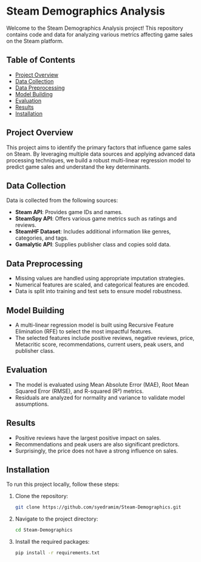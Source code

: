 # Steam Demographics Analysis

Welcome to the Steam Demographics Analysis project! This repository contains code and data for analyzing various metrics affecting game sales on the Steam platform.

## Table of Contents
- [Project Overview](#project-overview)
- [Data Collection](#data-collection)
- [Data Preprocessing](#data-preprocessing)
- [Model Building](#model-building)
- [Evaluation](#evaluation)
- [Results](#results)
- [Installation](#installation)

## Project Overview
This project aims to identify the primary factors that influence game sales on Steam. By leveraging multiple data sources and applying advanced data processing techniques, we build a robust multi-linear regression model to predict game sales and understand the key determinants.

## Data Collection
Data is collected from the following sources:
- **Steam API**: Provides game IDs and names.
- **SteamSpy API**: Offers various game metrics such as ratings and reviews.
- **SteamHF Dataset**: Includes additional information like genres, categories, and tags.
- **Gamalytic API**: Supplies publisher class and copies sold data.

## Data Preprocessing
- Missing values are handled using appropriate imputation strategies.
- Numerical features are scaled, and categorical features are encoded.
- Data is split into training and test sets to ensure model robustness.

## Model Building
- A multi-linear regression model is built using Recursive Feature Elimination (RFE) to select the most impactful features.
- The selected features include positive reviews, negative reviews, price, Metacritic score, recommendations, current users, peak users, and publisher class.

## Evaluation
- The model is evaluated using Mean Absolute Error (MAE), Root Mean Squared Error (RMSE), and R-squared (R²) metrics.
- Residuals are analyzed for normality and variance to validate model assumptions.

## Results
- Positive reviews have the largest positive impact on sales.
- Recommendations and peak users are also significant predictors.
- Surprisingly, the price does not have a strong influence on sales.

## Installation
To run this project locally, follow these steps:
1. Clone the repository:
   ```bash
   git clone https://github.com/syedramim/Steam-Demographics.git

2. Navigate to the project directory:
   ```bash
   cd Steam-Demographics

3. Install the required packages:
   ```bash
   pip install -r requirements.txt

